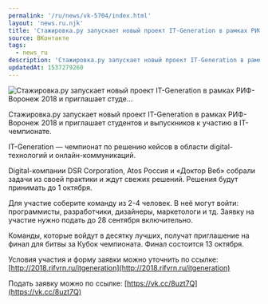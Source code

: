 ```yaml
---
permalink: '/ru/news/vk-5704/index.html'
layout: 'news.ru.njk'
title: 'Стажировка.ру запускает новый проект IT-Generation в рамках РИФ-Воронеж 2018 и приглашает студе'
source: ВКонтакте
tags:
  - news_ru
description: 'Стажировка.ру запускает новый проект IT-Generation в рамках РИФ-Воронеж 2018 и приглашает студе…'
updatedAt: 1537279260
---
```

![Стажировка.ру запускает новый проект IT-Generation в рамках РИФ-Воронеж 2018 и приглашает студе…](https://sun9-5.userapi.com/impf/c848732/v848732456/7cef6/jR6VJileYMM.jpg?size=600x580&quality=96&proxy=1&sign=8a357fa86787e46f008ae53590837e05&c_uniq_tag=Rc54P4kfyc1GathWD3VN-o-HkNjLT9bFNnUx0IzrjWM&type=album)

Стажировка.ру запускает новый проект IT-Generation в рамках РИФ-Воронеж 2018 и приглашает студентов и выпускников к участию в IT-чемпионате.

IT-Generation — чемпионат по решению кейсов в области digital-технологий и онлайн-коммуникаций.

Digital-компании DSR Corporation, Atos Россия и «Доктор Веб» собрали задачи из своей практики и ждут свежих решений. Решения будут принимать до 1 октября.

Для участие соберите команду из 2-4 человек. В неё могут войти: программисты, разработчики, дизайнеры, маркетологи и тд. Заявку на участие нужно подать до 28 сентября включительно.

Команды, которые войдут в десятку лучших, получат приглашение на финал для битвы за Кубок чемпионата. Финал состоится 13 октября.

Условия участия и форму заявки можно уточнить по ссылке: [http://2018.rifvrn.ru/itgeneration](http://2018.rifvrn.ru/itgeneration)

Подать заявку можно по ссылке: [https://vk.cc/8uzt7Q](https://vk.cc/8uzt7Q)
